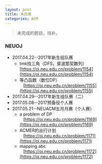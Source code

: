 ```yaml
---
layout: post
title: 未完成
categories: ACM
---
```


> 未完成的题目，待补。

<!-- more -->

### NEUOJ
* 2017.04.22--2017年新生组队赛  
  * tmk找三角（DFS，斐波那契数列）  
    [https://oj.neu.edu.cn/problem/1154](https://oj.neu.edu.cn/problem/1154)   
  * 等凸函数（数位DP）  
    [https://oj.neu.edu.cn/problem/1155](https://oj.neu.edu.cn/problem/1155)    
* 2017.04.29--2017年新生组队赛（二）  
* 2017.05.08--2017预备役个人赛  
* 2017.05.21--NEUACM五月月赛（个人赛）  
  * a problem of DP  
    [https://oj.neu.edu.cn/problem/1169](https://oj.neu.edu.cn/problem/1169)   
  * ACMER的出行计划  
    [https://oj.neu.edu.cn/problem/1171](https://oj.neu.edu.cn/problem/1171)   
  * mapping abc  
    [https://oj.neu.edu.cn/problem/1172](https://oj.neu.edu.cn/problem/1172)   
